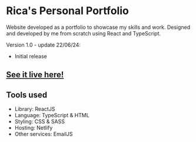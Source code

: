 # Rica's Personal Portfolio

Website developed as a portfolio to showcase my skills and work. Designed and developed by me from scratch using React and TypeScript.

Version 1.0 - update 22/06/24:

- Initial release

## [See it live here!](https://ricamaeaverion.netlify.app/)

## Tools used

- Library: ReactJS
- Language: TypeScript & HTML
- Styling: CSS & SASS
- Hosting: Netlify
- Other services: EmailJS
